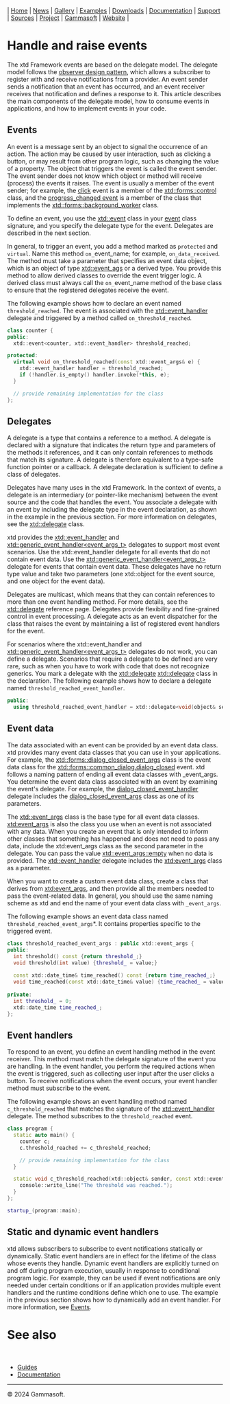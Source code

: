 | [Home](home.md) | [News](news.md) | [Gallery](gallery.md) | [Examples](examples.md) | [Downloads](downloads.md) | [Documentation](documentation.md) | [Support](support.md) | [Sources](https://github.com/gammasoft71/xtd) | [Project](https://sourceforge.net/projects/xtdpro/) | [Gammasoft](gammasoft.md) | [Website](https://gammasoft71.github.io/xtd) |

# Handle and raise events

The xtd Framework events are based on the delegate model. 
The delegate model follows the [observer design pattern](observer_design_pattern.md), which allows a subscriber to register with and receive notifications from a provider. 
An event sender sends a notification that an event has occurred, and an event receiver receives that notification and defines a response to it.
This article describes the main components of the delegate model, how to consume events in applications, and how to implement events in your code.

## Events

An event is a message sent by an object to signal the occurrence of an action. 
The action may be caused by user interaction, such as clicking a button, or may result from other program logic, such as changing the value of a property.
The object that triggers the event is called the event sender. 
The event sender does not know which object or method will receive (process) the events it raises. 
The event is usually a member of the event sender; for example, the [click](https://gammasoft71.github.io/xtd/reference_guides/latest/classxtd_1_1forms_1_1control.html) event is a member of the [xtd::forms::control](https://gammasoft71.github.io/xtd/reference_guides/latest/classxtd_1_1forms_1_1control.html) class, and the [progress_changed event](https://gammasoft71.github.io/xtd/reference_guides/latest/classxtd_1_1forms_1_1background__worker.html) is a member of the class that implements the [xtd::forms::background_worker](https://gammasoft71.github.io/xtd/reference_guides/latest/classxtd_1_1forms_1_1background__worker.html) class.

To define an event, you use the [xtd::event](events.md) class in your [event](events.md) class signature, and you specify the delegate type for the event. 
Delegates are described in the next section.

In general, to trigger an event, you add a method marked as `protected` and `virtual`. Name this method `on_`event_name; for example, `on_data_received`.
The method must take a parameter that specifies an event data object, which is an object of type [xtd::event_ags](https://gammasoft71.github.io/xtd/reference_guides/latest/classxtd_1_1event__args.html) or a derived type. You provide this method to allow derived classes to override the event trigger logic. 
A derived class must always call the `on_`event_name method of the base class to ensure that the registered delegates receive the event.

The following example shows how to declare an event named `threshold_reached`. The event is associated with the [xtd::event_handler](https://gammasoft71.github.io/xtd/reference_guides/latest/group__events.html#ga0b1801aa17fa22ddacfdcccd7b25316b) delegate and triggered by a method called `on_threshold_reached`.

```cpp
class counter {
public: 
  xtd::event<counter, xtd::event_handler> threshold_reached;

protected:
  virtual void on_threshold_reached(const xtd::event_args& e) {
    xtd::event_handler handler = threshold_reached;
    if (!handler.is_empty() handler.invoke(*this, e);
  }

  // provide remaining implementation for the class
};
```

## Delegates

A delegate is a type that contains a reference to a method. 
A delegate is declared with a signature that indicates the return type and parameters of the methods it references, and it can only contain references to methods that match its signature. 
A delegate is therefore equivalent to a type-safe function pointer or a callback. 
A delegate declaration is sufficient to define a class of delegates.

Delegates have many uses in the xtd Framework. 
In the context of events, a delegate is an intermediary (or pointer-like mechanism) between the event source and the code that handles the event. 
You associate a delegate with an event by including the delegate type in the event declaration, as shown in the example in the previous section. 
For more information on delegates, see the [xtd::delegate](https://gammasoft71.github.io/xtd/reference_guides/latest/classxtd_1_1delegate_3_01result__t_07arguments__t_8_8_8_08_4.html) class.

xtd provides the [xtd::event_handler](https://gammasoft71.github.io/xtd/reference_guides/latest/group__events.html#ga0b1801aa17fa22ddacfdcccd7b25316b) and [xtd::generic_event_handler<event_args_t>](https://gammasoft71.github.io/xtd/reference_guides/latest/group__events.html#ga531b610b74cb14c6047fb0843ab686b4) delegates to support most event scenarios. 
Use the xtd::event_handler delegate for all events that do not contain event data. 
Use the [xtd::generic_event_handler<event_args_t>](https://gammasoft71.github.io/xtd/reference_guides/latest/group__events.html#ga531b610b74cb14c6047fb0843ab686b4) delegate for events that contain event data. 
These delegates have no return type value and take two parameters (one xtd::object for the event source, and one object for the event data).

Delegates are multicast, which means that they can contain references to more than one event handling method. 
For more details, see the [xtd::delegate](https://gammasoft71.github.io/xtd/reference_guides/latest/classxtd_1_1delegate_3_01result__t_07arguments__t_8_8_8_08_4.html) reference page. 
Delegates provide flexibility and fine-grained control in event processing. 
A delegate acts as an event dispatcher for the class that raises the event by maintaining a list of registered event handlers for the event.

For scenarios where the xtd::event_handler and [xtd::generic_event_handler<event_args_t>](https://gammasoft71.github.io/xtd/reference_guides/latest/group__events.html#ga531b610b74cb14c6047fb0843ab686b4) delegates do not work, you can define a delegate. Scenarios that require a delegate to be defined are very rare, such as when you have to work with code that does not recognize generics. 
You mark a delegate with the [xtd::delegate](https://gammasoft71.github.io/xtd/reference_guides/latest/classxtd_1_1delegate_3_01result__t_07arguments__t_8_8_8_08_4.html) [xtd::delegate](https://gammasoft71.github.io/xtd/reference_guides/latest/classxtd_1_1delegate_3_01result__t_07arguments__t_8_8_8_08_4.html) class in the declaration. 
The following example shows how to declare a delegate named `threshold_reached_event_handler`.

```cpp
public:
  using threshold_reached_event_handler = xtd::delegate<void(object& sender, const threshold_reached_event_args& e);
```

## Event data

The data associated with an event can be provided by an event data class. 
xtd provides many event data classes that you can use in your applications. 
For example, the [xtd::forms::dialog_closed_event_args](https://gammasoft71.github.io/xtd/reference_guides/latest/classxtd_1_1forms_1_1common__dialog.html) class is the event data class for the [xtd::forms::common_dialog.dialog_closed](https://gammasoft71.github.io/xtd/reference_guides/latest/group__events.html#ga58c4d7337fff19cd20dabbd50c24298c) event. xtd follows a naming pattern of ending all event data classes with _event_args. 
You determine the event data class associated with an event by examining the event's delegate. 
For example, the [dialog_closed_event_handler](https://gammasoft71.github.io/xtd/reference_guides/latest/group__events.html#ga93712f46c124e6ca40b40a2d9e14fc60) delegate includes the [dialog_closed_event_args](https://gammasoft71.github.io/xtd/reference_guides/latest/classxtd_1_1forms_1_1dialog__closed__event__args.html) class as one of its parameters.

The [xtd::event_args](https://gammasoft71.github.io/xtd/reference_guides/latest/classxtd_1_1event__args.htmlhttps://gammasoft71.github.io/xtd/reference_guides/latest/classxtd_1_1event__args.html) class is the base type for all event data classes. 
[xtd:event_args](https://gammasoft71.github.io/xtd/reference_guides/latest/classxtd_1_1event__args.html) is also the class you use when an event is not associated with any data.
When you create an event that is only intended to inform other classes that something has happened and does not need to pass any data, include the xtd:event_args class as the second parameter in the delegate. 
You can pass the value [xtd::event_args::empty](https://gammasoft71.github.io/xtd/reference_guides/latest/classxtd_1_1event__args.html) when no data is provided. 
The [xtd::event_handler](https://gammasoft71.github.io/xtd/reference_guides/latest/group__events.html#ga0b1801aa17fa22ddacfdcccd7b25316b) delegate includes the [xtd:event_args](https://gammasoft71.github.io/xtd/reference_guides/latest/classxtd_1_1event__args.html) class as a parameter.

When you want to create a custom event data class, create a class that derives from [xtd:event_args](https://gammasoft71.github.io/xtd/reference_guides/latest/classxtd_1_1event__args.html), and then provide all the members needed to pass the event-related data.
In general, you should use the same naming scheme as xtd and end the name of your event data class with `_event_args`.

The following example shows an event data class named `threshold_reached_event_args`*.
It contains properties specific to the triggered event.

```cpp
class threshold_reached_event_args : public xtd::event_args {
public: 
  int threshold() const {return threshold_;}
  void threshold(int value) {threshold_ = value;}
    
  const xtd::date_time& time_reached() const {return time_reached_;}
  void time_reached(const xtd::date_time& value) {time_reached_ = value;}
    
private:
  int threshold_ = 0;
  xtd::date_time time_reached_;
};
```

## Event handlers

To respond to an event, you define an event handling method in the event receiver. 
This method must match the delegate signature of the event you are handling. 
In the event handler, you perform the required actions when the event is triggered, such as collecting user input after the user clicks a button. 
To receive notifications when the event occurs, your event handler method must subscribe to the event.

The following example shows an event handling method named `c_threshold_reached` that matches the signature of the [xtd::event_handler](https://gammasoft71.github.io/xtd/reference_guides/latest/group__events.html#ga0b1801aa17fa22ddacfdcccd7b25316b) delegate.
The method subscribes to the `threshold_reached` event.

```cpp
class program {
  static auto main() {
    counter c;
    c.threshold_reached += c_threshold_reached;

    // provide remaining implementation for the class
  }

  static void c_threshold_reached(xtd::object& sender, const xtd::event_ergs& e) {
    console::write_line("The threshold was reached.");
  }
};

startup_(program::main);
```

## Static and dynamic event handlers

xtd allows subscribers to subscribe to event notifications statically or dynamically. 
Static event handlers are in effect for the lifetime of the class whose events they handle. 
Dynamic event handlers are explicitly turned on and off during program execution, usually in response to conditional program logic. 
For example, they can be used if event notifications are only needed under certain conditions or if an application provides multiple event handlers and the runtime conditions define which one to use. 
The example in the previous section shows how to dynamically add an event handler. 
For more information, see [Events](events.md).

# See also
​
* [Guides](guides.md)
* [Documentation](documentation.md)

______________________________________________________________________________________________

© 2024 Gammasoft.

